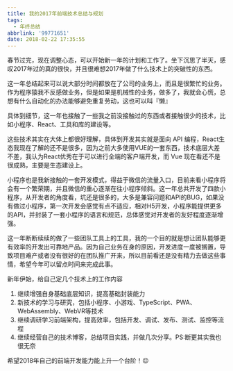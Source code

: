 ```yaml
---
title: 我的2017年前端技术总结与规划
tags:
  - 年终总结
abbrlink: '99771651'
date: 2018-02-22 17:35:55
---
```


春节过完，现在调整心态，可以开始新一年的计划和工作了。坐下沉思了半天，感叹2017年过的真的很快，并且很难想2017年做了什么技术上的突破性的东西。

这一年总结起来可以说大部分时间都放在了公司的业务上，而且是很繁忙的业务。作为程序猿我不反感做业务，但是如果是机械性的业务，做多了，我就会心慌，总想有什么自动化的办法能够避免重复劳动，这也可以叫『懒』

具体到细节，这一年也接触了一些我之前没接触过的东西或者接触很少的技术，比如小程序、React、工具和库的建设等。

这些技术其实在大体上都很好理解，具体到开发其实就是面向 API 编程，React生态我现在了解的还不是很多，因为之前大多使用VUE的一套东西，技术底层大差不差，我认为React优秀在于可以进行全端的客户端开发，而 Vue 现在看还不是很成熟，主要是生态建设上。

小程序也是我新接触的一套开发模式，得益于微信的流量入口，目前来看小程序将会有一个繁荣期，并且微信的重心逐渐在往小程序倾斜。这一年总共开发了四款小程序，从开发者的角度看，坑还是很多的，大多是兼容问题和API的BUG，如果没有做过小程序，第一次开发会感觉有点不适应，相对H5开发，小程序能提供更多的API，并封装了一套小程序的语言和规范，总体感觉对开发者的友好程度逐渐增强。

这一年断断续续的做了一些团队工具上的工具，我的一个目的就是想让团队能够更有效率的开发出可靠地产品。因为自己业务在身的原因，开发进度一度被搁置，导致项目难产或者没有很好的在团队推广开来，所以目前看还是没有精力去做这些事情，希望今年可以留点时间来完成此事。

新年伊始，给自己定几个技术上的工作内容
1. 继续增强自身基础底层知识，提高基础封装能力
2. 新技术的学习与研究，包括小程序、小游戏、TypeScript、PWA、WebAssembly、WebVR等技术
3. 继续调研学习前端架构，提高效率，包括开发、调试、发布、测试、监控等流程
4. 继续经营自己的技术博客，总结项目实践，并做几次分享。PS:断更其实我也很无奈

希望2018年自己的前端开发能力能上升一个台阶！😉